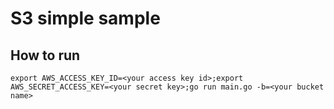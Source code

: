 S3 simple sample
=================

How to run
---------------

	export AWS_ACCESS_KEY_ID=<your access key id>;export AWS_SECRET_ACCESS_KEY=<your secret key>;go run main.go -b=<your bucket name>
